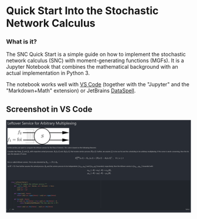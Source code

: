 # Quick Start Into the Stochastic Network Calculus

### What is it?

The SNC Quick Start is a simple guide on how to implement the stochastic network calculus (SNC) with moment-generating functions (MGFs).
It is a Jupyter Notebook that combines the mathematical background with an actual implementation in Python 3.

The notebook works well with [VS Code](https://code.visualstudio.com/) (together with the "Jupyter" and the "Markdown+Math" extension) or JetBrains [DataSpell](https://www.jetbrains.com/dataspell/).

## Screenshot in VS Code

![](figures/SNC-quick-start_VS_Code.png)

